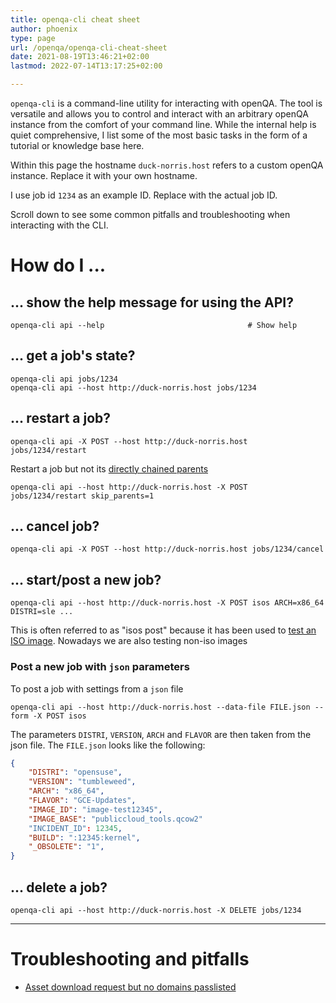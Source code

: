 ```yaml
---
title: openqa-cli cheat sheet
author: phoenix
type: page
url: /openqa/openqa-cli-cheat-sheet
date: 2021-08-19T13:46:21+02:00
lastmod: 2022-07-14T13:17:25+02:00

---
```

`openqa-cli` is a command-line utility for interacting with openQA. The tool is versatile and allows you to control and interact with an arbitrary openQA instance from the comfort of your command line. While the internal help is quiet comprehensive, I list some of the most basic tasks in the form of a tutorial or knowledge base here.

Within this page the hostname `duck-norris.host` refers to a custom openQA instance. Replace it with your own hostname.

I use job id `1234` as an example ID. Replace with the actual job ID.

Scroll down to see some common pitfalls and troubleshooting when interacting with the CLI.

# How do I ...

## ... show the help message for using the API?

    openqa-cli api --help                                # Show help

## ... get a job's state?

    openqa-cli api jobs/1234
    openqa-cli api --host http://duck-norris.host jobs/1234

## ... restart a job?

    openqa-cli api -X POST --host http://duck-norris.host jobs/1234/restart

Restart a job but not its [directly chained parents](http://open.qa/docs/#_notes_regarding_directly_chained_dependencies)

    openqa-cli api --host http://duck-norris.host -X POST jobs/1234/restart skip_parents=1

## ... cancel job?

    openqa-cli api -X POST --host http://duck-norris.host jobs/1234/cancel

## ... start/post a new job?

    openqa-cli api --host http://duck-norris.host -X POST isos ARCH=x86_64 DISTRI=sle ...

This is often referred to as "isos post" because it has been used to [test an ISO image](http://open.qa/docs/#_adding_a_new_iso_to_test). Nowadays we are also testing non-iso images

### Post a new job with `json` parameters

To post a job with settings from a `json` file

    openqa-cli api --host http://duck-norris.host --data-file FILE.json --form -X POST isos

The parameters `DISTRI`, `VERSION`, `ARCH` and `FLAVOR` are then taken from the json file. The `FILE.json` looks like the following:

```json
{
    "DISTRI": "opensuse",
    "VERSION": "tumbleweed",
    "ARCH": "x86_64",
    "FLAVOR": "GCE-Updates",
    "IMAGE_ID": "image-test12345",
    "IMAGE_BASE": "publiccloud_tools.qcow2"
    "INCIDENT_ID": 12345,
    "BUILD": ":12345:kernel",
    "_OBSOLETE": "1",
}
```

## ... delete a job?

    openqa-cli api --host http://duck-norris.host -X DELETE jobs/1234

***

# Troubleshooting and pitfalls

* [Asset download request but no domains passlisted](/posts/2022-07-14-asset_download_request_but_no_domains_passlisted/)

